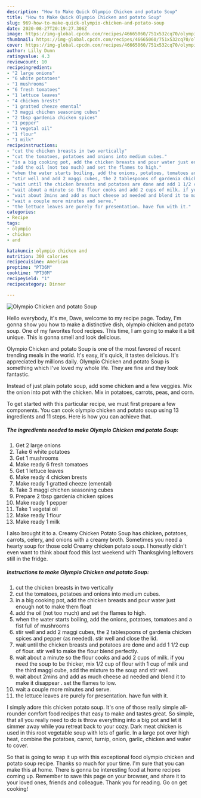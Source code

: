 ```yaml
---
description: "How to Make Quick Olympio Chicken and potato Soup"
title: "How to Make Quick Olympio Chicken and potato Soup"
slug: 969-how-to-make-quick-olympio-chicken-and-potato-soup
date: 2020-08-27T20:19:27.306Z
image: https://img-global.cpcdn.com/recipes/46665060/751x532cq70/olympio-chicken-and-potato-soup-recipe-main-photo.jpg
thumbnail: https://img-global.cpcdn.com/recipes/46665060/751x532cq70/olympio-chicken-and-potato-soup-recipe-main-photo.jpg
cover: https://img-global.cpcdn.com/recipes/46665060/751x532cq70/olympio-chicken-and-potato-soup-recipe-main-photo.jpg
author: Lilly Dunn
ratingvalue: 4.3
reviewcount: 10
recipeingredient:
- "2 large onions"
- "6 white potatoes"
- "1 mushrooms"
- "6 fresh tomatoes"
- "1 lettuce leaves"
- "4 chicken brests"
- "1 gratted cheeze emental"
- "3 maggi chichen seasoning cubes"
- "2 tbsp gardenia chicken spices"
- "1 pepper"
- "1 vegetal oil"
- "1 flour"
- "1 milk"
recipeinstructions:
- "cut the chicken breasts in two vertically"
- "cut the tomatoes, potatoes and onions into medium cubes."
- "in a big cooking pot, add the chicken breasts and pour water just enough not to make them float"
- "add the oil (not too much) and set the flames to high."
- "when the water starts boiling, add the onions, potatoes, tomatoes and a fist full of mushrooms"
- "stir well and add 2 maggi cubes, the 2 tablespoons of gardenia chicken spices and pepper (as needed). stir well and close the lid."
- "wait until the chicken breasts and potatoes are done and add 1 1/2 cup of flour. stir well to make the flour blend perfectly."
- "wait about a minute so the flour cooks and add 2 cups of milk. if you need the soup to be thicker, mix 1/2 cup of flour with 1 cup of milk and the third maggi cube, add the mixture to the soup and stir well."
- "wait about 2mins and add as much cheese ad needed and blend it to make it disappear . set the flames to low."
- "wait a couple more minutes and serve."
- "the lettuce leaves are purely for presentation. have fun with it."
categories:
- Recipe
tags:
- olympio
- chicken
- and

katakunci: olympio chicken and 
nutrition: 300 calories
recipecuisine: American
preptime: "PT36M"
cooktime: "PT30M"
recipeyield: "1"
recipecategory: Dinner

---
```



![Olympio Chicken and potato Soup](https://img-global.cpcdn.com/recipes/46665060/751x532cq70/olympio-chicken-and-potato-soup-recipe-main-photo.jpg)

Hello everybody, it's me, Dave, welcome to my recipe page. Today, I'm gonna show you how to make a distinctive dish, olympio chicken and potato soup. One of my favorites food recipes. This time, I am going to make it a bit unique. This is gonna smell and look delicious.

Olympio Chicken and potato Soup is one of the most favored of recent trending meals in the world. It's easy, it's quick, it tastes delicious. It's appreciated by millions daily. Olympio Chicken and potato Soup is something which I've loved my whole life. They are fine and they look fantastic.

Instead of just plain potato soup, add some chicken and a few veggies. Mix the onion into pot with the chicken. Mix in potatoes, carrots, peas, and corn.


To get started with this particular recipe, we must first prepare a few components. You can cook olympio chicken and potato soup using 13 ingredients and 11 steps. Here is how you can achieve that.

<!--inarticleads1-->

##### The ingredients needed to make Olympio Chicken and potato Soup:

1. Get 2 large onions
1. Take 6 white potatoes
1. Get 1 mushrooms
1. Make ready 6 fresh tomatoes
1. Get 1 lettuce leaves
1. Make ready 4 chicken brests
1. Make ready 1 gratted cheeze (emental)
1. Take 3 maggi chichen seasoning cubes
1. Prepare 2 tbsp gardenia chicken spices
1. Make ready 1 pepper
1. Take 1 vegetal oil
1. Make ready 1 flour
1. Make ready 1 milk


I also brought it to a. Creamy Chicken Potato Soup has chicken, potatoes, carrots, celery, and onions with a creamy broth. Sometimes you need a hearty soup for those cold Creamy chicken potato soup. I honestly didn&#39;t even want to think about food this last weekend with Thanksgiving leftovers still in the fridge. 

<!--inarticleads2-->

##### Instructions to make Olympio Chicken and potato Soup:

1. cut the chicken breasts in two vertically
1. cut the tomatoes, potatoes and onions into medium cubes.
1. in a big cooking pot, add the chicken breasts and pour water just enough not to make them float
1. add the oil (not too much) and set the flames to high.
1. when the water starts boiling, add the onions, potatoes, tomatoes and a fist full of mushrooms
1. stir well and add 2 maggi cubes, the 2 tablespoons of gardenia chicken spices and pepper (as needed). stir well and close the lid.
1. wait until the chicken breasts and potatoes are done and add 1 1/2 cup of flour. stir well to make the flour blend perfectly.
1. wait about a minute so the flour cooks and add 2 cups of milk. if you need the soup to be thicker, mix 1/2 cup of flour with 1 cup of milk and the third maggi cube, add the mixture to the soup and stir well.
1. wait about 2mins and add as much cheese ad needed and blend it to make it disappear . set the flames to low.
1. wait a couple more minutes and serve.
1. the lettuce leaves are purely for presentation. have fun with it.


I simply adore this chicken potato soup. It&#39;s one of those really simple all-rounder comfort food recipes that easy to make and tastes great. So simple, that all you really need to do is throw everything into a big pot and let it simmer away while you retreat back to your cozy. Dark meat chicken is used in this root vegetable soup with lots of garlic. In a large pot over high heat, combine the potatoes, carrot, turnip, onion, garlic, chicken and water to cover. 

So that is going to wrap it up with this exceptional food olympio chicken and potato soup recipe. Thanks so much for your time. I'm sure that you can make this at home. There is gonna be interesting food at home recipes coming up. Remember to save this page on your browser, and share it to your loved ones, friends and colleague. Thank you for reading. Go on get cooking!
